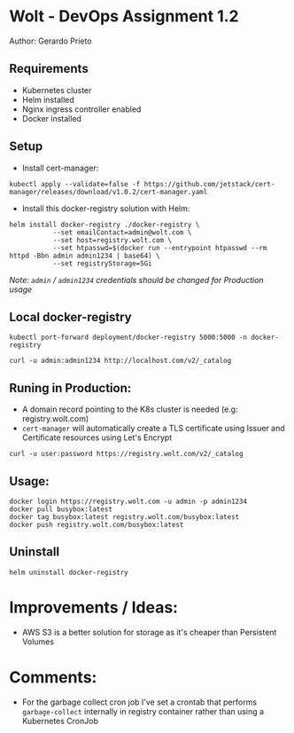 # Wolt - DevOps Assignment 1.2
Author: Gerardo Prieto

## Requirements
- Kubernetes cluster
- Helm installed
- Nginx ingress controller enabled
- Docker installed

## Setup

- Install cert-manager:

```
kubectl apply --validate=false -f https://github.com/jetstack/cert-manager/releases/download/v1.0.2/cert-manager.yaml 
```

- Install this docker-registry solution with Helm:

```
helm install docker-registry ./docker-registry \
		   --set emailContact=admin@wolt.com \
		   --set host=registry.wolt.com \
		   --set htpasswd=$(docker run --entrypoint htpasswd --rm httpd -Bbn admin admin1234 | base64) \
		   --set registryStorage=5Gi 
```

_Note: `admin` / `admin1234` credentials should be changed for Production usage_


## Local docker-registry

```
kubectl port-forward deployment/docker-registry 5000:5000 -n docker-registry
```


`
curl -u admin:admin1234 http://localhost.com/v2/_catalog
`

## Runing in Production:

- A domain record pointing to the K8s cluster is needed (e.g: registry.wolt.com)
- `cert-manager` will automatically create a TLS certificate using Issuer and Certificate resources using Let's Encrypt

`
curl -u user:password https://registry.wolt.com/v2/_catalog
`


## Usage:

```
docker login https://registry.wolt.com -u admin -p admin1234
docker pull busybox:latest
docker tag busybox:latest registry.wolt.com/busybox:latest
docker push registry.wolt.com/busybox:latest
```

## Uninstall

```
helm uninstall docker-registry
```

# Improvements / Ideas:
- AWS S3 is a better solution for storage as it's cheaper than Persistent Volumes

# Comments:
- For the garbage collect cron job I've set a crontab that performs `garbage-collect` internally in registry container rather than using a Kubernetes CronJob